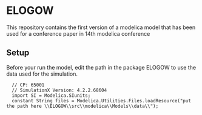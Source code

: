 # ELOGOW
This repository contains the first version of a modelica model that has been used for a conference paper in 14th modelica conference

## Setup
Before your run the model, edit the path in the package ELOGOW to use the data used for the simulation. 

``` package ELOGOW
  // CP: 65001
  // SimulationX Version: 4.2.2.68604
  import SI = Modelica.SIunits;
  constant String files = Modelica.Utilities.Files.loadResource("put the path here \\ELOGOW\\src\\modelica\\Models\\data\\");
```
